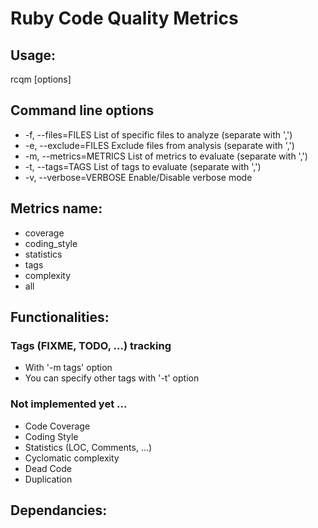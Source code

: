 # Ruby Code Quality Metrics

## Usage:

rcqm [options]

## Command line options
- -f, --files=FILES                List of specific files to analyze (separate with ',')
- -e, --exclude=FILES              Exclude files from analysis (separate with ',')
- -m, --metrics=METRICS            List of metrics to evaluate (separate with ',')
- -t, --tags=TAGS                  List of tags to evaluate (separate with ',')
- -v, --verbose=VERBOSE            Enable/Disable verbose mode

## Metrics name:
- coverage 
- coding_style 
- statistics
- tags
- complexity 
- all

## Functionalities:

### Tags (FIXME, TODO, ...) tracking
- With '-m tags' option
- You can specify other tags with '-t' option

### Not implemented yet ...
- Code Coverage
- Coding Style
- Statistics (LOC, Comments, ...)
- Cyclomatic complexity
- Dead Code
- Duplication

## Dependancies:

